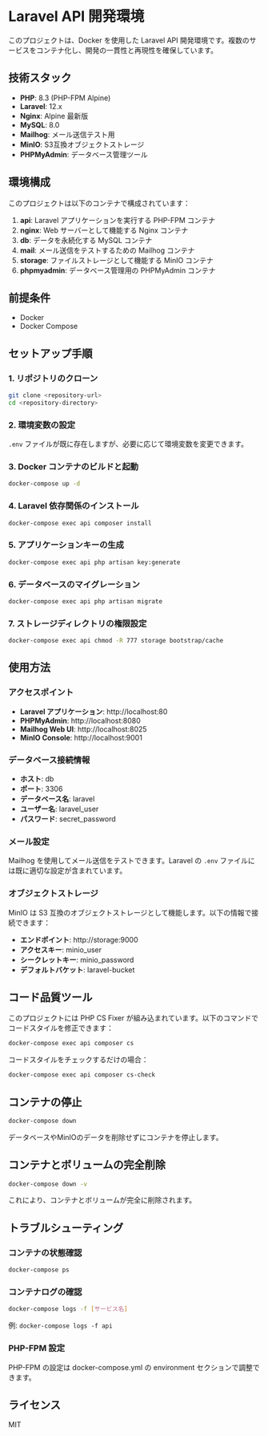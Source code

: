 # Laravel API 開発環境

このプロジェクトは、Docker を使用した Laravel API 開発環境です。複数のサービスをコンテナ化し、開発の一貫性と再現性を確保しています。

## 技術スタック

- **PHP**: 8.3 (PHP-FPM Alpine)
- **Laravel**: 12.x
- **Nginx**: Alpine 最新版
- **MySQL**: 8.0
- **Mailhog**: メール送信テスト用
- **MinIO**: S3互換オブジェクトストレージ
- **PHPMyAdmin**: データベース管理ツール

## 環境構成

このプロジェクトは以下のコンテナで構成されています：

1. **api**: Laravel アプリケーションを実行する PHP-FPM コンテナ
2. **nginx**: Web サーバーとして機能する Nginx コンテナ
3. **db**: データを永続化する MySQL コンテナ
4. **mail**: メール送信をテストするための Mailhog コンテナ
5. **storage**: ファイルストレージとして機能する MinIO コンテナ
6. **phpmyadmin**: データベース管理用の PHPMyAdmin コンテナ

## 前提条件

- Docker
- Docker Compose

## セットアップ手順

### 1. リポジトリのクローン

```bash
git clone <repository-url>
cd <repository-directory>
```

### 2. 環境変数の設定

`.env` ファイルが既に存在しますが、必要に応じて環境変数を変更できます。

### 3. Docker コンテナのビルドと起動

```bash
docker-compose up -d
```

### 4. Laravel 依存関係のインストール

```bash
docker-compose exec api composer install
```

### 5. アプリケーションキーの生成

```bash
docker-compose exec api php artisan key:generate
```

### 6. データベースのマイグレーション

```bash
docker-compose exec api php artisan migrate
```

### 7. ストレージディレクトリの権限設定

```bash
docker-compose exec api chmod -R 777 storage bootstrap/cache
```

## 使用方法

### アクセスポイント

- **Laravel アプリケーション**: http://localhost:80
- **PHPMyAdmin**: http://localhost:8080
- **Mailhog Web UI**: http://localhost:8025
- **MinIO Console**: http://localhost:9001

### データベース接続情報

- **ホスト**: db
- **ポート**: 3306
- **データベース名**: laravel
- **ユーザー名**: laravel_user
- **パスワード**: secret_password

### メール設定

Mailhog を使用してメール送信をテストできます。Laravel の `.env` ファイルには既に適切な設定が含まれています。

### オブジェクトストレージ

MinIO は S3 互換のオブジェクトストレージとして機能します。以下の情報で接続できます：

- **エンドポイント**: http://storage:9000
- **アクセスキー**: minio_user
- **シークレットキー**: minio_password
- **デフォルトバケット**: laravel-bucket

## コード品質ツール

このプロジェクトには PHP CS Fixer が組み込まれています。以下のコマンドでコードスタイルを修正できます：

```bash
docker-compose exec api composer cs
```

コードスタイルをチェックするだけの場合：

```bash
docker-compose exec api composer cs-check
```

## コンテナの停止

```bash
docker-compose down
```

データベースやMinIOのデータを削除せずにコンテナを停止します。

## コンテナとボリュームの完全削除

```bash
docker-compose down -v
```

これにより、コンテナとボリュームが完全に削除されます。

## トラブルシューティング

### コンテナの状態確認

```bash
docker-compose ps
```

### コンテナログの確認

```bash
docker-compose logs -f [サービス名]
```

例: `docker-compose logs -f api`

### PHP-FPM 設定

PHP-FPM の設定は docker-compose.yml の environment セクションで調整できます。

## ライセンス

MIT
